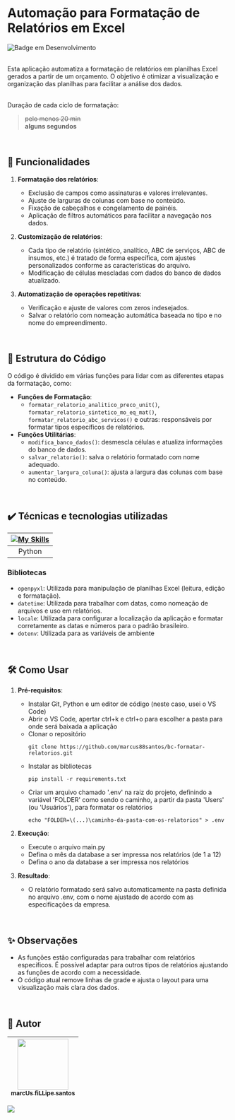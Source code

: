 # Automação para Formatação de Relatórios em Excel

![Badge em Desenvolvimento](http://img.shields.io/static/v1?label=STATUS&message=EM%20DESENVOLVIMENTO&color=GREEN&style=for-the-badge)

<br />
Esta aplicação automatiza a formatação de relatórios em planilhas Excel gerados a partir de um orçamento. O objetivo é otimizar a visualização e organização das planilhas para facilitar a análise dos dados.<br />
<br />

Duração de cada ciclo de formatação:<br />
>~~pelo menos 20 min~~<br />
>**alguns segundos**

<br />

## :hammer: Funcionalidades

1. **Formatação dos relatórios**:
   - Exclusão de campos como assinaturas e valores irrelevantes.
   - Ajuste de larguras de colunas com base no conteúdo.
   - Fixação de cabeçalhos e congelamento de painéis.
   - Aplicação de filtros automáticos para facilitar a navegação nos dados.
2. **Customização de relatórios**:

   - Cada tipo de relatório (sintético, analítico, ABC de serviços, ABC de insumos, etc.) é tratado de forma específica, com ajustes personalizados conforme as características do arquivo.
   - Modificação de células mescladas com dados do banco de dados atualizado.

3. **Automatização de operações repetitivas**:
   - Verificação e ajuste de valores com zeros indesejados.
   - Salvar o relatório com nomeação automática baseada no tipo e no nome do empreendimento.

<br />

## :page_facing_up: Estrutura do Código

O código é dividido em várias funções para lidar com as diferentes etapas da formatação, como:

- **Funções de Formatação**:
  - `formatar_relatorio_analitico_preco_unit()`, `formatar_relatorio_sintetico_mo_eq_mat()`, `formatar_relatorio_abc_servicos()` e outras: responsáveis por formatar tipos específicos de relatórios.
- **Funções Utilitárias**:
  - `modifica_banco_dados()`: desmescla células e atualiza informações do banco de dados.
  - `salvar_relatorio()`: salva o relatório formatado com nome adequado.
  - `aumentar_largura_coluna()`: ajusta a largura das colunas com base no conteúdo.

<br />

## ✔️ Técnicas e tecnologias utilizadas

| [![My Skills](https://skillicons.dev/icons?i=py)]() |
| :-------------------------------------------------: |
|                       Python                        |

### Bibliotecas

- `openpyxl`: Utilizada para manipulação de planilhas Excel (leitura, edição e formatação).
- `datetime`: Utilizada para trabalhar com datas, como nomeação de arquivos e uso em relatórios.
- `locale`: Utilizada para configurar a localização da aplicação e formatar corretamente as datas e números para o padrão brasileiro.
- `dotenv`: Utilizada para as variáveis de ambiente

<br />

## 🛠️ Como Usar

1. **Pré-requisitos**:
   - Instalar Git, Python e um editor de código (neste caso, usei o VS Code)
   - Abrir o VS Code, apertar ctrl+k e ctrl+o para escolher a pasta para onde será baixada a aplicação 
   - Clonar o repositório
      ```
      git clone https://github.com/marcus88santos/bc-formatar-relatorios.git
      ```
   - Instalar as bibliotecas
     ```
     pip install -r requirements.txt
     ```
   - Criar um arquivo chamado '.env' na raiz do projeto, definindo a variável 'FOLDER' como sendo o caminho, a partir da pasta 'Users' (ou 'Usuários'), para formatar os relatórios
     ```
     echo "FOLDER=\(...)\caminho-da-pasta-com-os-relatorios" > .env
     ```
3. **Execução**:

   - Execute o arquivo main.py
   - Defina o mês da database a ser impressa nos relatórios (de 1 a 12)
   - Defina o ano da database a ser impressa nos relatórios

4. **Resultado**:
   - O relatório formatado será salvo automaticamente na pasta definida no arquivo .env, com o nome ajustado de acordo com as especificações da empresa.

<br />

## ✨ Observações

- As funções estão configuradas para trabalhar com relatórios específicos. É possível adaptar para outros tipos de relatórios ajustando as funções de acordo com a necessidade.
- O código atual remove linhas de grade e ajusta o layout para uma visualização mais clara dos dados.

<br />

## 🚶 Autor

| [<img loading="lazy" src="https://github.com/marcus88santos.png?size=115" width=115><br><sub>marcUs fiLLipe santos</sub>](https://github.com/marcus88santos) |
| :----------------------------------------------------------------------------------------------------------------------------------------------------------: |

<div>
<a href="https://www.linkedin.com/in/marcus88santos" target="_blank">
<img loading="lazy" src="https://img.shields.io/badge/-LinkedIn-%230077B5?style=for-the-badge&logo=linkedin&logoColor=white"></a>   
</div>
